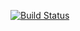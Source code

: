 [![Build Status](https://travis-ci.org/Kevin-Medzorian/cse110-lab5.svg?branch=master)](https://travis-ci.org/Kevin-Medzorian/cse110-lab5)
